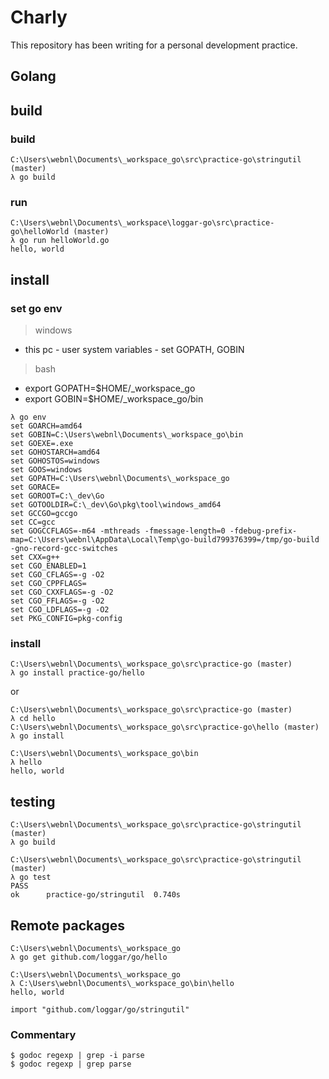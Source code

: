 # Charly

This repository has been writing for a personal development practice.

## Golang

## build
### build
```
C:\Users\webnl\Documents\_workspace_go\src\practice-go\stringutil (master)
λ go build
```

### run
```
C:\Users\webnl\Documents\_workspace\loggar-go\src\practice-go\helloWorld (master)
λ go run helloWorld.go
hello, world
```

## install
### set go env
> windows 
* this pc - user system variables - set GOPATH, GOBIN

> bash
* export GOPATH=$HOME/_workspace_go
* export GOBIN=$HOME/_workspace_go/bin

```
λ go env
set GOARCH=amd64
set GOBIN=C:\Users\webnl\Documents\_workspace_go\bin
set GOEXE=.exe
set GOHOSTARCH=amd64
set GOHOSTOS=windows
set GOOS=windows
set GOPATH=C:\Users\webnl\Documents\_workspace_go
set GORACE=
set GOROOT=C:\_dev\Go
set GOTOOLDIR=C:\_dev\Go\pkg\tool\windows_amd64
set GCCGO=gccgo
set CC=gcc
set GOGCCFLAGS=-m64 -mthreads -fmessage-length=0 -fdebug-prefix-map=C:\Users\webnl\AppData\Local\Temp\go-build799376399=/tmp/go-build -gno-record-gcc-switches
set CXX=g++
set CGO_ENABLED=1
set CGO_CFLAGS=-g -O2
set CGO_CPPFLAGS=
set CGO_CXXFLAGS=-g -O2
set CGO_FFLAGS=-g -O2
set CGO_LDFLAGS=-g -O2
set PKG_CONFIG=pkg-config
```

### install
```
C:\Users\webnl\Documents\_workspace_go\src\practice-go (master)
λ go install practice-go/hello
```
or 
```
C:\Users\webnl\Documents\_workspace_go\src\practice-go (master)
λ cd hello
C:\Users\webnl\Documents\_workspace_go\src\practice-go\hello (master)
λ go install
```
```
C:\Users\webnl\Documents\_workspace_go\bin
λ hello
hello, world
```

## testing
```
C:\Users\webnl\Documents\_workspace_go\src\practice-go\stringutil (master)
λ go build

C:\Users\webnl\Documents\_workspace_go\src\practice-go\stringutil (master)
λ go test
PASS
ok      practice-go/stringutil  0.740s
```

## Remote packages
```
C:\Users\webnl\Documents\_workspace_go
λ go get github.com/loggar/go/hello

C:\Users\webnl\Documents\_workspace_go
λ C:\Users\webnl\Documents\_workspace_go\bin\hello
hello, world
```
```
import "github.com/loggar/go/stringutil"
```

### Commentary
```
$ godoc regexp | grep -i parse
$ godoc regexp | grep parse
```